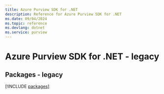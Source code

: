 ```yaml
---
title: Azure Purview SDK for .NET
description: Reference for Azure Purview SDK for .NET
ms.date: 09/04/2024
ms.topic: reference
ms.devlang: dotnet
ms.service: purview
---
```

# Azure Purview SDK for .NET - legacy
## Packages - legacy
[!INCLUDE [packages](purview-index.md)]